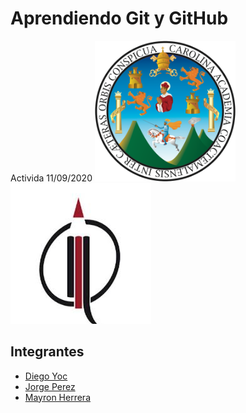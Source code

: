 # Aprendiendo Git y GitHub
Activida 11/09/2020
<img src="imagenes/logousac.png" width="225" height="225">
![](/imagenes/LogoEFPEM.jpg)

## Integrantes
* [Diego Yoc](/diegoyoc.html)
* [Jorge Perez](/jorgeperez.html/)
* [Mayron Herrera](/mayronherrera.html/)


